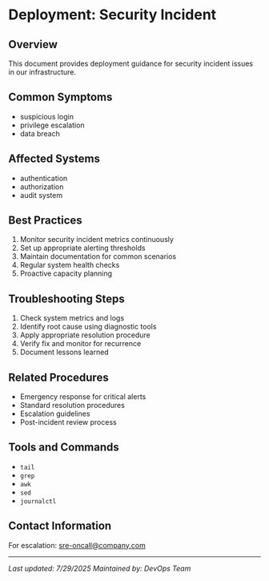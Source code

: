 # Deployment: Security Incident

## Overview
This document provides deployment guidance for security incident issues in our infrastructure.

## Common Symptoms
- suspicious login
- privilege escalation
- data breach

## Affected Systems
- authentication
- authorization
- audit system

## Best Practices
1. Monitor security incident metrics continuously
2. Set up appropriate alerting thresholds
3. Maintain documentation for common scenarios
4. Regular system health checks
5. Proactive capacity planning

## Troubleshooting Steps
1. Check system metrics and logs
2. Identify root cause using diagnostic tools
3. Apply appropriate resolution procedure
4. Verify fix and monitor for recurrence
5. Document lessons learned

## Related Procedures
- Emergency response for critical alerts
- Standard resolution procedures
- Escalation guidelines
- Post-incident review process

## Tools and Commands
- `tail`
- `grep`
- `awk`
- `sed`
- `journalctl`

## Contact Information
For escalation: sre-oncall@company.com

---
*Last updated: 7/29/2025*
*Maintained by: DevOps Team*
